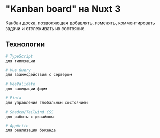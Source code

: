 # "Kanban board" на Nuxt 3

Канбан доска, позволяющая добавлять, изменять, комментировать задачи и отслеживать их состояние. 

## Технологии

```sh
# TypeScript
для типизации

# Vue Query
для взаимодействия с сервером

# VeeValidate
для валидации форм

# Pinia
для управления глобальным состоянием

# Shadcn/Tailwind CSS
для работы с дизайном

# AppWrite
для реализации бэкенда
```



